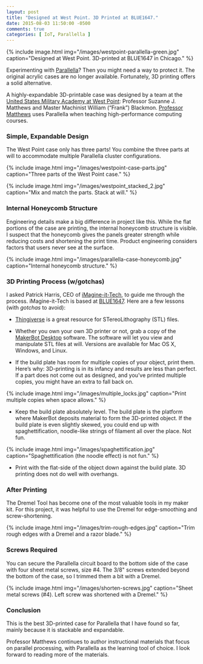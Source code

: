 ```yaml
---
layout: post
title: "Designed at West Point. 3D Printed at BLUE1647."
date: 2015-08-03 11:50:00 -0500
comments: true
categories: [ IoT, Parallella ]
---
```


{% include image.html img="/images/westpoint-parallella-green.jpg" caption="Designed at West Point. 3D-printed at BLUE1647 in Chicago." %}

Experimenting with [Parallella](/blog/2015/08/22/madison-ruby-and-parallella/)? Then you might need a way to protect it. The original acrylic cases are no longer available. Fortunately, 3D printing offers a solid alternative.

<!--more-->

A highly-expandable 3D-printable case was designed by a team at the [United States Military Academy at West Point](http://westpoint.edu): Professor Suzanne J. Matthews and Master Machinist William (“Frank”) Blackmon. [Professor Matthews](http://www.suzannejmatthews.com/teaching.html) uses Parallella when teaching high-performance computing courses.

### Simple, Expandable Design

The West Point case only has three parts! You combine the three parts at will to accommodate multiple Parallella cluster configurations. 

{% include image.html img="/images/westpoint-case-parts.jpg" caption="Three parts of the West Point case." %}

{% include image.html img="/images/westpoint_stacked_2.jpg" caption="Mix and match the parts. Stack at will." %}

### Internal Honeycomb Structure

Engineering details make a big difference in project like this. While the flat portions of the case are printing, the internal honeycomb structure is visible. I suspect that the honeycomb gives the panels greater strength while reducing costs and shortening the print time. Product engineering considers factors that users never see at the surface.

{% include image.html img="/images/parallella-case-honeycomb.jpg" caption="Internal honeycomb structure." %}

### 3D Printing Process (w/gotchas)

I asked Patrick Harris, CEO of [iMagine-it-Tech](http://imagine-it-tech.com), to guide me through the process. iMagine-it-Tech is based at [BLUE1647](http://blue1647.com). Here are a few lessons (with _gotchas_ to avoid):

* [Thingiverse](http://www.thingiverse.com/thing:892684) is a great resource for STereoLithography (STL) files.

* Whether you own your own 3D printer or not, grab a copy of the [MakerBot Desktop](http://www.makerbot.com/desktop) software. The software will let you view and manipulate STL files at will. Versions are available for Mac OS X, Windows, and Linux. 

* If the build plate has room for multiple copies of your object, print them. Here’s why: 3D-printing is in its infancy and results are less than perfect. If a part does not come out as designed, and you’ve printed multiple copies, you might have an extra to fall back on.

{% include image.html img="/images/multiple_locks.jpg" caption="Print multiple copies when space allows." %}

* Keep the build plate absolutely level. The build plate is the platform where MakerBot deposits material to form the 3D-printed object. If the build plate is even slightly skewed, you could end up with spaghettification, noodle-like strings of filament all over the place. Not fun.

{% include image.html img="/images/spaghettification.jpg" caption="Spaghettification (the noodle effect) is not fun." %}

* Print with the flat-side of the object down against the build plate. 3D printing does not do well with overhangs.

### After Printing

The Dremel Tool has become one of the most valuable tools in my maker kit. For this project, it was helpful to use the Dremel for edge-smoothing and screw-shortening.

{% include image.html img="/images/trim-rough-edges.jpg" caption="Trim rough edges with a Dremel and a razor blade." %}

### Screws Required

You can secure the Parallella circuit board to the bottom side of the case with four sheet metal screws, size #4. The 3/8" screws extended beyond the bottom of the case, so I trimmed them a bit with a Dremel.

{% include image.html img="/images/shorten-screws.jpg" caption="Sheet metal screws (#4). Left screw was shortened with a Dremel." %}

### Conclusion

This is the best 3D-printed case for Parallella that I have found so far, mainly because it is stackable and expandable. 

Professor Matthews continues to author instructional materials that focus on parallel processing, with Parallella as the learning tool of choice. I look forward to reading more of the materials.
